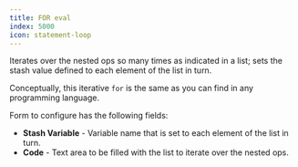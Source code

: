 ```yaml
---
title: FOR eval
index: 5000
icon: statement-loop
---
```


Iterates over the nested ops so many times as indicated in a list; sets the stash value defined to each element of the
list in turn.

Conceptually, this iterative `for` is the same as you can find in any programming language.

Form to configure has the following fields:

- **Stash Variable** - Variable name that is set to each element of the list in turn.
- **Code** - Text area to be filled with the list to iterate over the nested ops.
